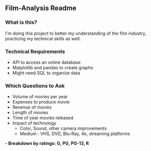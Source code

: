 ## Film-Analysis Readme

### What is this?
I'm doing this project to better my understanding of the film industry, practicing my technical skills as well.  

### Technical Requirements
- API to access an online database
- Matplotlib and pandas to create graphs
- Might need SQL to organize data

### Which Questions to Ask
- Volume of movies per year
- Expenses to produce movie
- Revenue of movies
- Length of movies
- Time of year movies released
- Impact of technology
  - Color, Sound, other camera improvements
  - Medium : VHS, DVD, Blu-Ray, 4k, streaming platforms
  
**- Breakdown by ratings: G, PG, PG-13, R**

